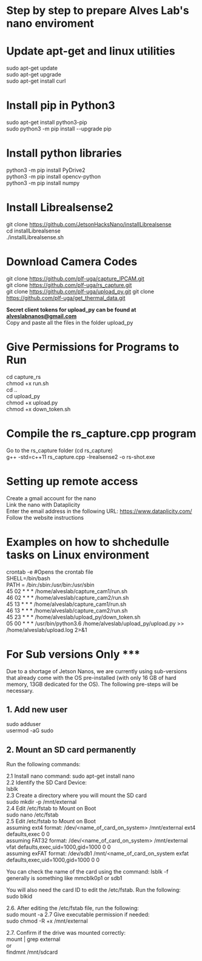 # Step by step to prepare Alves Lab's nano enviroment
# Update apt-get and linux utilities   
sudo apt-get update  
sudo apt-get upgrade  
sudo apt-get install curl  

# Install pip in Python3  
sudo apt-get install python3-pip  
sudo python3 -m pip install --upgrade pip  

# Install python libraries 
python3 -m pip install PyDrive2  
python3 -m pip install opencv-python  
python3 -m pip install numpy  

# Install Librealsense2  

git clone https://github.com/JetsonHacksNano/installLibrealsense  
cd installLibrealsense  
./installLibrealsense.sh  

# Download Camera Codes    
git clone https://github.com/plf-uga/capture_IPCAM.git  
git clone https://github.com/plf-uga/rs_capture.git  
git clone https://github.com/plf-uga/upload_py.git
git clone https://github.com/plf-uga/get_thermal_data.git

 **Secret client tokens for upload_py can be found at alveslabnanos@gmail.com**   
 Copy and paste all the files in the folder upload_py  

# Give Permissions for Programs to Run  
cd capture_rs  
chmod +x run.sh  
cd ..  
cd upload_py  
chmod +x upload.py  
chmod +x down_token.sh  

# Compile the rs_capture.cpp program   
Go to the rs_capture folder (cd rs_capture)  
g++ -std=c++11 rs_capture.cpp -lrealsense2 -o rs-shot.exe  

# Setting up remote access  
Create a gmail account for the nano  
Link the nano with Dataplicity  
Enter the email address in the following URL: https://www.dataplicity.com/  
Follow the website instructions

# Examples on how to shchedulle tasks on Linux environment   
crontab -e #Opens the crontab file  
SHELL=/bin/bash  
PATH = /bin:/sbin:/usr/bin:/usr/sbin  
45 02 * * * /home/alveslab/capture_cam1/run.sh   
46 02 * * * /home/alveslab/capture_cam2/run.sh  
45 13 * * * /home/alveslab/capture_cam1/run.sh  
46 13 * * * /home/alveslab/capture_cam2/run.sh  
45 23 * * * /home/alveslab/upload_py/down_token.sh  
05 00 * * * /usr/bin/python3.6 /home/alveslab/upload_py/upload.py >> /home/alveslab/upload.log 2>&1

# For Sub versions Only ***

Due to a shortage of Jetson Nanos, we are currently using sub-versions that already come with the OS pre-installed (with only 16 GB of hard memory, 13GB dedicated for the OS). 
The following pre-steps will be necessary.

## 1. Add new user
  sudo adduser <username>  
  usermod -aG sudo <username>

## 2. Mount an SD card permanently
   Run the following commands:

   2.1 Install nano command:
     sudo apt-get install nano  
   2.2 Identify the SD Card Device:  
     lsblk  
   2.3  Create a directory where you will mount the SD card  
     sudo mkdir -p /mnt/external  
   2.4  Edit /etc/fstab to Mount on Boot  
     sudo nano /etc/fstab  
   2.5  Edit /etc/fstab to Mount on Boot   
    assuming ext4 format: /dev/<name_of_card_on_system>    /mnt/external    ext4    defaults,exec    0    0  
    assuming FAT32 format: /dev/<name_of_card_on_system>    /mnt/external    vfat    defaults,exec,uid=1000,gid=1000    0    0  
    assuming exFAT format: /dev/sdb1    /mnt/<name_of_card_on_system   exfat    defaults,exec,uid=1000,gid=1000    0    0  

  You can check the name of the card using the command: lsblk -f  
  generally is something like mmcblk0p1 or sdb1  

  You will also need the card ID to edit the /etc/fstab. Run the following:   
  sudo blkid  

  2.6. After editing the /etc/fstab file, run the following:   
  sudo mount -a
  2.7 Give executable permission if needed:   
  sudo chmod -R +x /mnt/external  

  2.7. Confirm if the drive was mounted correctly:   
    mount | grep external  
    or  
    findmnt /mnt/sdcard  











